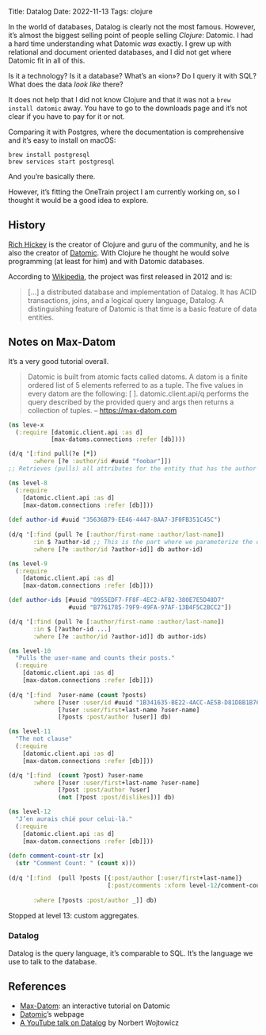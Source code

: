 Title: Datalog
Date: 2022-11-13
Tags: clojure

In the world of databases, Datalog is clearly not the most famous.
However, it’s almost the biggest selling point of people selling _Clojure_: Datomic.
I had a hard time understanding what Datomic _was_ exactly.
I grew up with relational and document oriented databases, and I did not get where Datomic fit in all of this.

Is it a technology? Is it a database? What’s an «ion»? Do I query it with SQL? What does the data _look like_ there?

It does not help that I did not know Clojure and that it was not a `brew install datomic` away.
You have to go to the downloads page and it’s not clear if you have to pay for it or not.

Comparing it with Postgres, where the documentation is comprehensive and it’s easy to install on macOS:
```
brew install postgresql
brew services start postgresql
```

And you’re basically there.

However, it’s fitting the OneTrain project I am currently working on, so I thought it would be a good idea to explore.

## History
[Rich Hickey](https://en.wikipedia.org/wiki/Rich_Hickey) is the creator of Clojure and guru of the community, and he is also the creator of [Datomic](https://www.datomic.com).
With Clojure he thought he would solve programming (at least for him) and with Datomic databases.

According to [Wikipedia](https://en.wikipedia.org/wiki/Datomic), the project was first released in 2012 and is:
> [...] a distributed database and implementation of Datalog.
It has ACID transactions, joins, and a logical query language, Datalog.
A distinguishing feature of Datomic is that time is a basic feature of data entities.

## Notes on Max-Datom
It’s a very good tutorial overall.

> Datomic is built from atomic facts called datoms.
A datom is a finite ordered list of 5 elements referred to as a tuple.
The five values in every datom are the following: [<entity-id> <attribute> <value> <transaction-id> <operation>].
datomic.client.api/q performs the query described by the provided query and args then returns a collection of tuples.
– https://max-datom.com

```clj
(ns leve-x
  (:require [datomic.client.api :as d]
            [max-datoms.connections :refer [db])))

(d/q '[:find pull(?e [*])
       :where [?e :author/id #uuid "foobar"]])
;; Retrieves (pulls) all attributes for the entity that has the author ID "foobar".
```

```clj
(ns level-8
  (:require
    [datomic.client.api :as d]
    [max-datom.connections :refer [db]]))
​
(def author-id #uuid "35636B79-EE46-4447-8AA7-3F0FB351C45C")
​
(d/q '[:find (pull ?e [:author/first-name :author/last-name])
       :in $ ?author-id ;; This is the part where we parameterize the query.
       :where [?e :author/id ?author-id]] db author-id)
```

```clj
(ns level-9
  (:require
    [datomic.client.api :as d]
    [max-datom.connections :refer [db]]))

(def author-ids [#uuid "0955EDF7-FF8F-4EC2-AFB2-380E7E5D48D7"
                 #uuid "B7761785-79F9-49FA-97AF-13B4F5C2BCC2"])

(d/q '[:find (pull ?e [:author/first-name :author/last-name])
       :in $ [?author-id ...]
       :where [?e :author/id ?author-id]] db author-ids)
```

```cljs
(ns level-10
  "Pulls the user-name and counts their posts."
  (:require
    [datomic.client.api :as d]
    [max-datom.connections :refer [db]]))
​
(d/q '[:find  ?user-name (count ?posts)
       :where [?user :user/id #uuid "1B341635-BE22-4ACC-AE5B-D81D8B1B7678"]
              [?user :user/first+last-name ?user-name]
              [?posts :post/author ?user]] db)
```

```clj
(ns level-11
  "The not clause"
  (:require
    [datomic.client.api :as d]
    [max-datom.connections :refer [db]]))

(d/q '[:find  (count ?post) ?user-name
       :where [?user :user/first+last-name ?user-name]
              [?post :post/author ?user]
              (not [?post :post/dislikes])] db)
```

```clj
(ns level-12
  "J’en aurais chié pour celui-là."
  (:require
    [datomic.client.api :as d]
    [max-datom.connections :refer [db]]))
​
(defn comment-count-str [x]
  (str "Comment Count: " (count x)))
​
(d/q '[:find  (pull ?posts [{:post/author [:user/first+last-name]}
                            [:post/comments :xform level-12/comment-count-str]])
              
       :where [?posts :post/author _]] db)
```

Stopped at level 13: custom aggregates.

### Datalog
Datalog is the query language, it’s comparable to SQL. It’s the language we use to talk to the database.

## References
* [Max-Datom](https://max-datom.com/#/E3875311-58D1-497C-9AA7-94CEF884561E): an interactive tutorial on Datomic
* [Datomic](https://www.datomic.com)’s webpage
* [A YouTube talk on Datalog](https://www.youtube.com/results?search_query=datalog+demo+conference) by Norbert Wojtowicz

